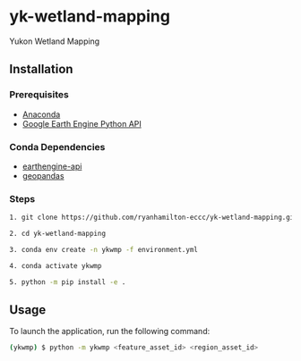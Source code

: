 # yk-wetland-mapping
Yukon Wetland Mapping 

## Installation

### Prerequisites
- [Anaconda](https://www.anaconda.com/products/distribution)
- [Google Earth Engine Python API](https://developers.google.com/earth-engine/guides/python_install)

### Conda Dependencies
- [earthengine-api](https://anaconda.org/conda-forge/earthengine-api)
- [geopandas](https://geopandas.org/)

### Steps

```bash
1. git clone https://github.com/ryanhamilton-eccc/yk-wetland-mapping.git
```
```bash
2. cd yk-wetland-mapping
```
```bash
3. conda env create -n ykwmp -f environment.yml
```
```bash
4. conda activate ykwmp
```
```bash
5. python -m pip install -e .
```

## Usage
To launch the application, run the following command:

```bash
(ykwmp) $ python -m ykwmp <feature_asset_id> <region_asset_id>
```